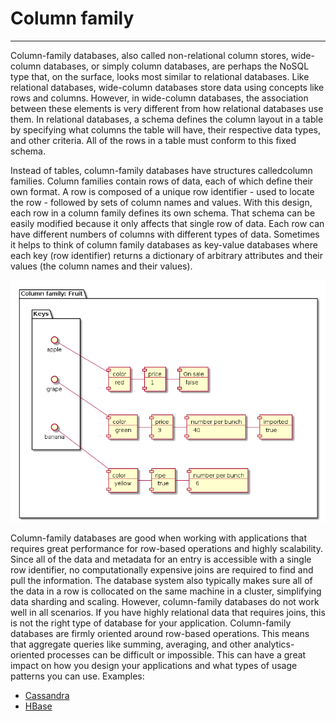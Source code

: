# Column family

---

Column-family databases, also called non-relational column stores, wide-column databases, or simply column databases, are perhaps the NoSQL type that, on the surface, looks most similar to relational databases. Like relational databases, wide-column databases store data using concepts like rows and columns. However, in wide-column databases, the association between these elements is very different from how relational databases use them.
In relational databases, a schema defines the column layout in a table by specifying what columns the table will have, their respective data types, and other criteria. All of the rows in a table must conform to this fixed schema.

Instead of tables, column-family databases have structures calledcolumn families. Column families contain rows of data, each of which define their own format. A row is composed of a unique row identifier - used to locate the row - followed by sets of column names and values.
With this design, each row in a column family defines its own schema. That schema can be easily modified because it only affects that single row of data. Each row can have different numbers of columns with different types of data. Sometimes it helps to think of column family databases as key-value databases where each key (row identifier) returns a dictionary of arbitrary attributes and their values (the column names and their values).

![image](media/Column-family-image1.png)

Column-family databases are good when working with applications that requires great performance for row-based operations and highly scalability. Since all of the data and metadata for an entry is accessible with a single row identifier, no computationally expensive joins are required to find and pull the information. The database system also typically makes sure all of the data in a row is collocated on the same machine in a cluster, simplifying data sharding and scaling.
However, column-family databases do not work well in all scenarios. If you have highly relational data that requires joins, this is not the right type of database for your application. Column-family databases are firmly oriented around row-based operations. This means that aggregate queries like summing, averaging, and other analytics-oriented processes can be difficult or impossible. This can have a great impact on how you design your applications and what types of usage patterns you can use.
Examples:

- [Cassandra](https://cassandra.apache.org/)
- [HBase](https://hbase.apache.org/)
